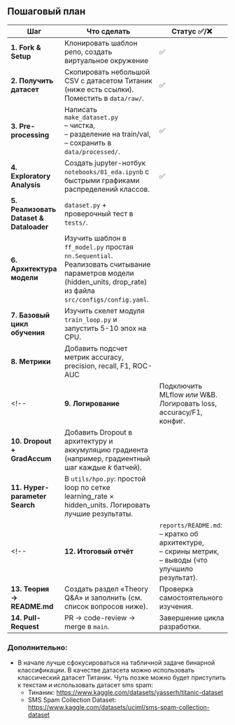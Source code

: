 ## Пошаговый план

| Шаг | Что сделать | Статус ✅/❌ |
| --- | --- | --- |
| **1. Fork & Setup**  | Клонировать шаблон репо, создать виртуальное окружение | ✅ |
| **2. Получить датасет** | Скопировать небольшой CSV с датасетом Титаник (ниже есть ссылки). Поместить в `data/raw/`.   | ✅ |
| **3. Pre-processing**  | Написать `make_dataset.py` <br>– чистка, <br>– разделение на train/val, <br>– сохранить в `data/processed/`. |✅|
| **4. Exploratory Analysis**    | Создать jupyter-нотбук `notebooks/01_eda.ipynb` с быстрыми графиками распределений классов.  |✅|
| **5. Реализовать Dataset & Dataloader** | `dataset.py` + проверочный тест в `tests/`.   |    |
| **6. Архитектура модели**  | Изучить шаблон в `ff_model.py` простая `nn.Sequential`. Реализовать считывание параметров модели (hidden\_units, drop\_rate) из файла `src/configs/config.yaml`.   |   |
| **7. Базовый цикл обучения**   | Изучить скелет модуля `train_loop.py`  и запустить 5-10 эпох на CPU.  |   |
| **8. Метрики**   | Добавить подсчет метрик accuracy, precision, recall, F1, ROC-AUC  |    |
<!-- | **9. Логирование**   | Подключить MLflow *или* W\&B. Логировать loss, accuracy/F1, конфиг.    |    |
| **10. Dropout + GradAccum**   | Добавить Dropout в архитектуру и аккумуляцию градиента (например, градиентный шаг каждые *k* батчей).    |   |
| **11. Hyper-parameter Search**  | В `utils/hpo.py`: простой loop по сетке learning\_rate × hidden\_units. Логировать лучшие результаты.  |  | -->
<!-- | **12. Итоговый отчёт**   | `reports/README.md`: <br>– кратко об архитектуре, <br>– скрины метрик, <br>– выводы (что улучшило результат).  |   |
| **13. Теория → README.md**   | Создать раздел «Theory Q\&A» и заполнить (см. список вопросов ниже).   | Проверка самостоятельного изучения.    |
| **14. Pull-Request**   | PR → code-review → merge в `main`.    | Завершение цикла разработки.   | -->

### Дополнительно:
- В начале лучше сфокусироваться на табличной задаче бинарной классификации. В качестве датасета можно использовать классический датасет Титаник. Чуть позже можно будет приступить к текстам и использовать датасет sms spam:
    - Тинаник: https://www.kaggle.com/datasets/yasserh/titanic-dataset
    - SMS Spam Collection Dataset: https://www.kaggle.com/datasets/uciml/sms-spam-collection-dataset
